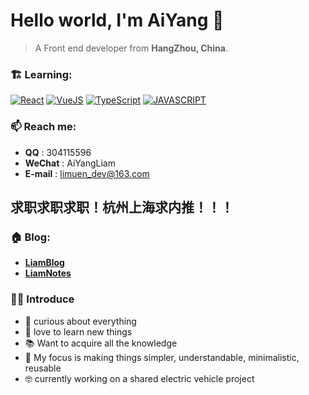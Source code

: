 # Hello world, I'm AiYang 👋

> A Front end developer from **HangZhou, China**.

### 🏗️ Learning:

[![React](https://img.shields.io/badge/react%20-%2320232a.svg?&style=for-the-badge&logo=react&logoColor=%2361DAFB)]()
[![VueJS](https://img.shields.io/badge/vuejs%20-%2335495e.svg?&style=for-the-badge&logo=vue.js&logoColor=%234FC08D)]()
[![TypeScript](https://img.shields.io/badge/typescript%20-%23007ACC.svg?&style=for-the-badge&logo=typescript&logoColor=white)]()
[![JAVASCRIPT](https://img.shields.io/badge/javascript%20-%23323330.svg?&style=for-the-badge&logo=javascript&logoColor=%23F7DF1E)]()


### 📫 Reach me:

- **QQ** : 304115596
- **WeChat** : AiYangLiam
- **E-mail** : limuen_dev@163.com

## 求职求职求职！杭州上海求内推！！！

### 🏠 Blog:

- **[LiamBlog](https://aiyang.vercel.app)**
- **[LiamNotes](https://limuen.github.io)**
  
### 💁‍♂️ Introduce

- 🌌 curious about everything
- 🌱 love to learn new things
- 📚 Want to acquire all the knowledge
- 🎯 My focus is making things simpler, understandable, minimalistic, reusable
- 🤓 currently working on a shared electric vehicle project

<br /> 


